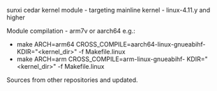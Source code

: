 sunxi cedar kernel module - targeting mainline kernel - linux-4.11.y and higher


Module compilation - arm7v or aarch64 e.g.:
* make ARCH=arm64 CROSS_COMPILE=aarch64-linux-gnueabihf- KDIR="<kernel_dir>" -f Makefile.linux
* make ARCH=arm CROSS_COMPILE=arm-linux-gnueabihf- KDIR="<kernel_dir>" -f Makefile.linux


Sources from other repositories and updated.
